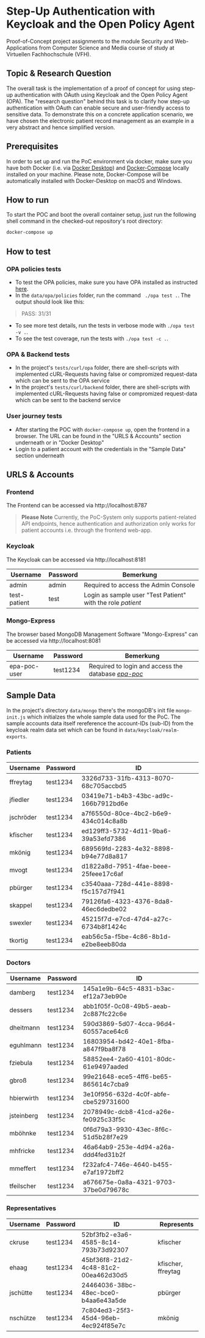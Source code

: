 # Step-Up Authentication with Keycloak and the Open Policy Agent

Proof-of-Concept project assignments to the module Security and Web-Applications from Computer Science and Media course of study at Virtuellen Fachhochschule (VFH).



## Topic & Research Question

The overall task is the implementation of a proof of concept for using step-up authentication with OAuth using Keycloak and the Open Policy Agent (OPA).
The "research question" behind this task is to clarify how step-up authentication with OAuth can enable secure and user-friendly access to sensitive data. 
To demonstrate this on a concrete application scenario, we have chosen the electronic patient record management as an example in a very abstract and hence simplified version.



## Prerequisites

In order to set up and run the PoC environment via docker, make sure you have both Docker (i.e. via [Docker Desktop](https://www.docker.com/products/docker-desktop/)) and [Docker-Compose](https://docs.docker.com/compose/install/compose-desktop/) locally installed on your machine. Please note, Docker-Compose will be automatically installed with Docker-Desktop on macOS and Windows.

## How to run

To start the POC and boot the overall container setup, just run the following shell command in the checked-out repository's root directory:

```bash
docker-compose up
```

## How to test
### OPA policies tests
- To test the OPA policies, make sure you have OPA installed as instructed [here](https://www.openpolicyagent.org/docs/latest/#running-opa).
- In the `data/opa/policies` folder, run the command ` ./opa test .`. The output should look like this:
> PASS: 31/31

- To see more test details, run the tests in verbose mode with `./opa test -v .`. 
- To see the test coverage, run the tests with `./opa test -c .`.
### OPA & Backend tests
- In the project's `tests/curl/opa` folder, there are shell-scripts with implemented cURL-Requests having false or compromized request-data which can be sent to the OPA service
- In the project's `tests/curl/backend` folder, there are shell-scripts with implemented cURL-Requests having false or compromized request-data which can be sent to the backend service

### User journey tests
- After starting the POC with `docker-compose up`, open the frontend in a browser. The URL can be found in the "URLS & Accounts" section underneath or in "Docker Desktop"
- Login to a patient account with the credentials in the "Sample Data" section underneath


## URLS & Accounts

### Frontend

The Frontend can be accessed via http://localhost:8787

> **Please Note**
> Currently, the PoC-System only supports patient-related API endpoints, hence authentication and authorization only works for patient accounts i.e. through the frontend web-app.

### Keycloak

The Keycloak can be accessed via 
http://localhost:8181

| Username     | Password | Bemerkung                                                   |
| ------------ | -------- | ----------------------------------------------------------- |
| admin        | admin    | Required to access the Admin Console                        |
| test-patient | test     | Login as sample user "Test Patient" with the role *patient* |



### Mongo-Express

The browser based MongoDB Management Software "Mongo-Express" can be accessed via 
http://localhost:8081

| Username     | Password | Bemerkung                                                    |
| ------------ | -------- | ------------------------------------------------------------ |
| epa-poc-user | test1234 | Required to login and access the database [*epa-poc*](http://localhost:8081/db/epa-poc/) |



## Sample Data

In the project's directory `data/mongo` there's the mongoDB's init file `mongo-init.js` which initialzes the whole sample data used for the PoC. The sample accounts data itself rereference the account-IDs (sub-ID) from the keycloak realm data set which can be found in `data/keycloak/realm-exports`.

### Patients

| Username  | Password | ID                                   |
| --------- | -------- | ------------------------------------ |
| ffreytag  | test1234 | 3326d733-31fb-4313-8070-68c705accbd5 |
| jfiedler  | test1234 | 03419e71-b4b3-43bc-ad9c-166b7912bd6e |
| jschröder | test1234 | a7f6550d-80ce-4bc2-b6e9-434c014c8a8b |
| kfischer  | test1234 | ed129ff3-5732-4d11-9ba6-39a53efd7386 |
| mkönig    | test1234 | 689569fd-2283-4e32-8898-b94e77d8a817 |
| mvogt     | test1234 | d1822a8d-7951-4fae-beee-25feee17c6af |
| pbürger   | test1234 | c3540aaa-728d-441e-8898-f5c157d7f941 |
| skappel   | test1234 | 79126fa6-4323-4376-8da8-46ec6dedbe02 |
| swexler   | test1234 | 45215f7d-e7cd-47d4-a27c-6734b8f1424c |
| tkortig   | test1234 | eab56c5a-f5be-4c86-8b1d-e2be8eeb80da |

### Doctors

| Username   | Password | ID                                   |
| ---------- | -------- | ------------------------------------ |
| damberg    | test1234 | 145a1e9b-64c5-4831-b3ac-ef12a73eb90e |
| dessers    | test1234 | abb1f05f-0c08-49b5-aeab-2c887fc22c6e |
| dheitmann  | test1234 | 590d3869-5d07-4cca-96d4-60557ace64c6 |
| eguhlmann  | test1234 | 16803954-bd42-40e1-8fba-a847f9ba8f78 |
| fziebula   | test1234 | 58852ee4-2a60-4101-80dc-61e9497aaded |
| gbroß      | test1234 | 99e21648-ece5-4ff6-be65-865614c7cba9 |
| hbierwirth | test1234 | 3e10f956-632d-4c0f-abfe-cbe529731600 |
| jsteinberg | test1234 | 2078949c-dcb8-41cd-a26e-fe0925c33f5c |
| mböhnke    | test1234 | 0f6d79a3-9930-43ec-8f6c-51d5b28f7e29 |
| mhfricke   | test1234 | 46a64ab9-253e-4d94-a26a-ddd4fed31b2f |
| mmeffert   | test1234 | f232afc4-746e-4640-b455-e7af1972bff2 |
| tfeilscher | test1234 | a676675e-0a8a-4321-9703-37be0d79678c |



### Representatives

| Username | Password | ID                                   | Represents         |
| -------- | -------- | ------------------------------------ | ------------------ |
| ckruse   | test1234 | 52bf3fb2-e3a6-4585-8c14-793b73d92307 | kfischer           |
| ehaag    | test1234 | 45bf36f8-21d2-4c48-81c2-00ea462d30d5 | kfischer, ffreytag |
| jschütte | test1234 | 24464036-38bc-48ec-bce0-b4aa6e43a5de | pbürger            |
| nschütze | test1234 | 7c804ed3-25f3-45d4-96eb-4ec924f85e7c | mkönig             |



